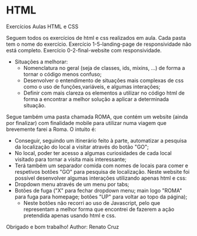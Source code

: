 # HTML
Exercícios Aulas HTML e CSS 

Seguem todos os exercícios de html e css realizados em aula.
Cada pasta tem o nome do exercício.
Exercício 1-5-landing-page de responsividade não está completo.
Exercício 0-2-final-website com responsividade. 
  - Situações a melhorar:
    - Nomenclatura no geral (seja de classes, ids, mixins, ...) de forma a tornar o código menos confuso;
    - Desenvolver o entendimento de situações mais complexas de css como o uso de funções,variáveis, e algumas interações;
    - Definir com mais clareza os elementos a utilizar no código html de forma a encontrar a melhor solução a aplicar a determinada situação.

Segue também uma pasta chamada ROMA, que contém um website (ainda por finalizar) com finalidade mobile para utilizar numa viagem que brevemente farei a Roma.
O intuito é:
  - Conseguir, seguindo um itinerário feito à parte, automatizar a pesquisa da localização do local a visitar através do botão "GO";
  - No local, poder ter acesso a algumas curiosidades de cada local visitado para tornar a visita mais interessante;
  - Terá também um separador comida com nomes de locais para comer e respetivos botões "GO" para pesquisa de localização.
Neste website foi possível desenvolver algumas interações utilizando apenas html e css:
  - Dropdown menu através de um menu por tabs;
  - Botões de fuga ("X" para fechar dropdown menu; main logo "ROMA" para fuga para homepage; botões "UP" para voltar ao topo da página);
      - Neste botões não recorri ao uso de Javascript, pelo que representam a melhor forma que encontrei de fazerem a ação pretendida apenas usando html e css.
   
Obrigado e bom trabalho!
Author: Renato Cruz
